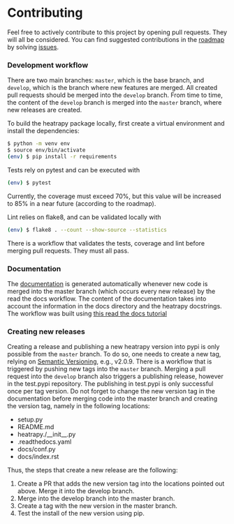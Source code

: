 # Contributing

Feel free to actively contribute to this project by opening pull
requests. They will all be considered. You can find suggested
contributions in the
[roadmap](https://github.com/djsilva99/heatrapy/wiki) by solving
[issues](https://github.com/djsilva99/heatrapy/issues).


### Development workflow

There are two main branches: `master`, which is the base branch, and
`develop`, which is the branch where new features are merged. All
created pull requests should be merged into the `develop` branch. From
time to time, the content of the `develop` branch is merged into the
`master` branch, where new releases are created.

To build the heatrapy package locally, first create a virtual
environment and install the dependencies:
```bash
$ python -m venv env
$ source env/bin/activate
(env) $ pip install -r requirements
```

Tests rely on pytest and can be executed with
```bash
(env) $ pytest
```

Currently, the coverage must exceed 70%, but this value will be
increased to 85% in a near future (according to the roadmap).

Lint relies on flake8, and can be validated locally with
```bash
(env) $ flake8 . --count --show-source --statistics
```

There is a workflow that validates the tests, coverage and lint before
merging pull requests. They must all pass.


### Documentation
The
[documentation](https://heatrapy.readthedocs.io/en/latest/index.html)
is generated automatically whenever new code is merged into the master
branch (which occurs every new release) by the read the docs
workflow. The content of the documentation takes into account the
information in the docs directory and the heatrapy docstrings. The
workflow was built using [this read the docs
tutorial](https://docs.readthedocs.io/en/stable/tutorial/index.html)


### Creating new releases

Creating a release and publishing a new heatrapy version into pypi is
only possible from the `master` branch. To do so, one needs to create
a new tag, relying on [Semantic Versioning](http://semver.org/), e.g.,
v2.0.9. There is a workflow that is triggered by pushing new tags into
the `master` branch. Merging a pull request into the `develop` branch
also triggers a publishing release, however in the test.pypi
repository. The publishing in test.pypi is only successful once per
tag version. Do not forget to change the new version tag in the
documentation before merging code into the master branch and creating
the version tag, namely in the following locations:

- setup.py
- README.md
- heatrapy./\_\_init\_\_.py
- .readthedocs.yaml
- docs/conf.py
- docs/index.rst

Thus, the steps that create a new release are the following:

1. Create a PR that adds the new version tag into the locations
   pointed out above. Merge it into the develop branch.
2. Merge into the develop branch into the master branch.
3. Create a tag with the new version in the master branch.
4. Test the install of the new version using pip.

